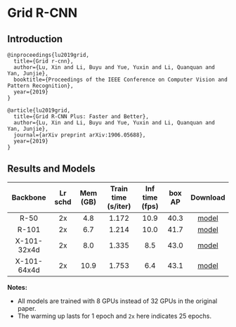 # Grid R-CNN

## Introduction

```
@inproceedings{lu2019grid,
  title={Grid r-cnn},
  author={Lu, Xin and Li, Buyu and Yue, Yuxin and Li, Quanquan and Yan, Junjie},
  booktitle={Proceedings of the IEEE Conference on Computer Vision and Pattern Recognition},
  year={2019}
}

@article{lu2019grid,
  title={Grid R-CNN Plus: Faster and Better},
  author={Lu, Xin and Li, Buyu and Yue, Yuxin and Li, Quanquan and Yan, Junjie},
  journal={arXiv preprint arXiv:1906.05688},
  year={2019}
}
```

## Results and Models

| Backbone    | Lr schd | Mem (GB) | Train time (s/iter) | Inf time (fps) | box AP | Download |
|:-----------:|:-------:|:--------:|:-------------------:|:--------------:|:------:|:--------:|
| R-50        | 2x      | 4.8      | 1.172               | 10.9           | 40.3   | [model](https://open-mmlab.s3.ap-northeast-2.amazonaws.com/mmdetection/models/grid_rcnn/grid_rcnn_gn_head_r50_fpn_2x_20190619-5b29cf9d.pth) |
| R-101       | 2x      | 6.7      | 1.214               | 10.0           | 41.7   | [model](https://open-mmlab.s3.ap-northeast-2.amazonaws.com/mmdetection/models/grid_rcnn/grid_rcnn_gn_head_r101_fpn_2x_20190619-a4b61645.pth) |
| X-101-32x4d | 2x      | 8.0      | 1.335               | 8.5            | 43.0   | [model](https://open-mmlab.s3.ap-northeast-2.amazonaws.com/mmdetection/models/grid_rcnn/grid_rcnn_gn_head_x101_32x4d_fpn_2x_20190619-0bbfd87a.pth) |
| X-101-64x4d | 2x      | 10.9     | 1.753               | 6.4            | 43.1   | [model](https://open-mmlab.s3.ap-northeast-2.amazonaws.com/mmdetection/models/grid_rcnn/grid_rcnn_gn_head_x101_64x4d_fpn_2x_20190619-8f4e20bb.pth) |

**Notes:**
- All models are trained with 8 GPUs instead of 32 GPUs in the original paper.
- The warming up lasts for 1 epoch and `2x` here indicates 25 epochs.
